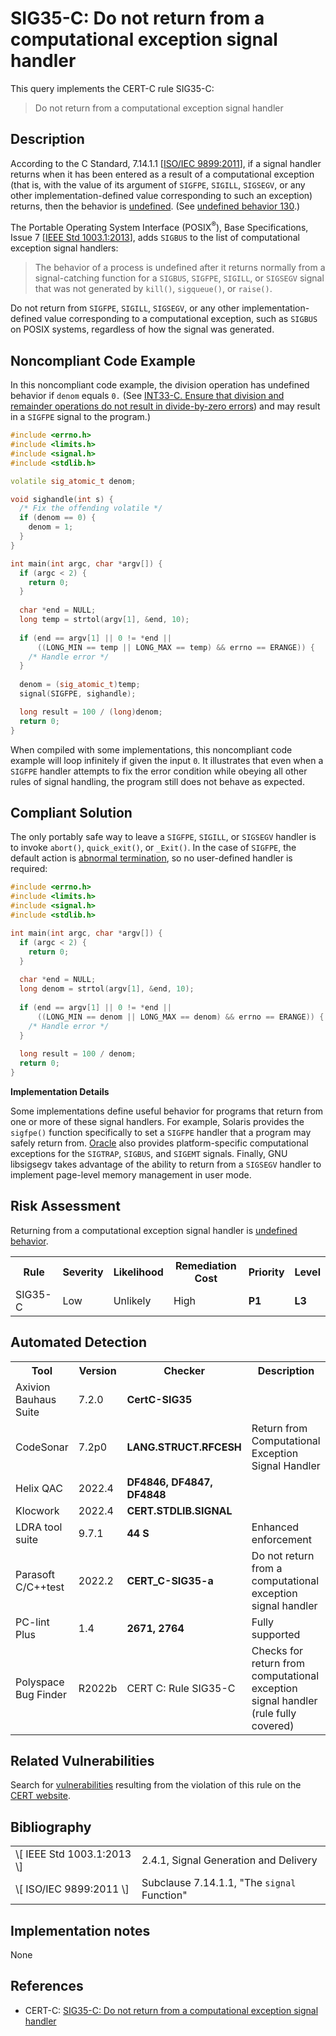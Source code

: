 # SIG35-C: Do not return from a computational exception signal handler

This query implements the CERT-C rule SIG35-C:

> Do not return from a computational exception signal handler


## Description

According to the C Standard, 7.14.1.1 \[[ISO/IEC 9899:2011](https://wiki.sei.cmu.edu/confluence/display/c/AA.+Bibliography#AA.Bibliography-ISO-IEC9899-2011)\], if a signal handler returns when it has been entered as a result of a computational exception (that is, with the value of its argument of `SIGFPE`, `SIGILL`, `SIGSEGV`, or any other implementation-defined value corresponding to such an exception) returns, then the behavior is [undefined](https://wiki.sei.cmu.edu/confluence/display/c/BB.+Definitions#BB.Definitions-undefinedbehavior). (See [undefined behavior 130](https://wiki.sei.cmu.edu/confluence/display/c/CC.+Undefined+Behavior#CC.UndefinedBehavior-130).)

The Portable Operating System Interface (POSIX<sup>®</sup>), Base Specifications, Issue 7 \[[IEEE Std 1003.1:2013](https://wiki.sei.cmu.edu/confluence/display/c/AA.+Bibliography#AA.Bibliography-IEEEStd1003.1-2013)\], adds `SIGBUS` to the list of computational exception signal handlers:

> The behavior of a process is undefined after it returns normally from a signal-catching function for a `SIGBUS`, `SIGFPE`, `SIGILL`, or `SIGSEGV` signal that was not generated by `kill()`, `sigqueue()`, or `raise()`.


Do not return from `SIGFPE`, `SIGILL`, `SIGSEGV`, or any other implementation-defined value corresponding to a computational exception, such as `SIGBUS` on POSIX systems, regardless of how the signal was generated.

## Noncompliant Code Example

In this noncompliant code example, the division operation has undefined behavior if `denom` equals `0.` (See [INT33-C. Ensure that division and remainder operations do not result in divide-by-zero errors](https://wiki.sei.cmu.edu/confluence/display/c/INT33-C.+Ensure+that+division+and+remainder+operations+do+not+result+in+divide-by-zero+errors)) and may result in a `SIGFPE` signal to the program.)

```cpp
#include <errno.h>
#include <limits.h>
#include <signal.h>
#include <stdlib.h>

volatile sig_atomic_t denom;

void sighandle(int s) {
  /* Fix the offending volatile */
  if (denom == 0) {
    denom = 1;
  }
}

int main(int argc, char *argv[]) {
  if (argc < 2) {
    return 0;
  }
 
  char *end = NULL;
  long temp = strtol(argv[1], &end, 10);
 
  if (end == argv[1] || 0 != *end ||
      ((LONG_MIN == temp || LONG_MAX == temp) && errno == ERANGE)) {
    /* Handle error */
  }
 
  denom = (sig_atomic_t)temp;
  signal(SIGFPE, sighandle);

  long result = 100 / (long)denom;
  return 0;
}

```
When compiled with some implementations, this noncompliant code example will loop infinitely if given the input `0`. It illustrates that even when a `SIGFPE` handler attempts to fix the error condition while obeying all other rules of signal handling, the program still does not behave as expected.

## Compliant Solution

The only portably safe way to leave a `SIGFPE`, `SIGILL`, or `SIGSEGV` handler is to invoke `abort()`, `quick_exit()`, or `_Exit()`. In the case of `SIGFPE`, the default action is [abnormal termination](https://wiki.sei.cmu.edu/confluence/display/c/BB.+Definitions#BB.Definitions-abnormaltermination), so no user-defined handler is required:

```cpp
#include <errno.h>
#include <limits.h>
#include <signal.h>
#include <stdlib.h>

int main(int argc, char *argv[]) {
  if (argc < 2) {
    return 0;
  }
 
  char *end = NULL;
  long denom = strtol(argv[1], &end, 10);
 
  if (end == argv[1] || 0 != *end ||
      ((LONG_MIN == denom || LONG_MAX == denom) && errno == ERANGE)) {
    /* Handle error */
  }
 
  long result = 100 / denom;
  return 0;
}
```
**Implementation Details**

Some implementations define useful behavior for programs that return from one or more of these signal handlers. For example, Solaris provides the `sigfpe()` function specifically to set a `SIGFPE` handler that a program may safely return from. [Oracle](http://docs.oracle.com/) also provides platform-specific computational exceptions for the `SIGTRAP`, `SIGBUS`, and `SIGEMT` signals. Finally, GNU libsigsegv takes advantage of the ability to return from a `SIGSEGV` handler to implement page-level memory management in user mode.

## Risk Assessment

Returning from a computational exception signal handler is [undefined behavior](https://wiki.sei.cmu.edu/confluence/display/c/BB.+Definitions#BB.Definitions-undefinedbehavior).

<table> <tbody> <tr> <th> Rule </th> <th> Severity </th> <th> Likelihood </th> <th> Remediation Cost </th> <th> Priority </th> <th> Level </th> </tr> <tr> <td> SIG35-C </td> <td> Low </td> <td> Unlikely </td> <td> High </td> <td> <strong>P1</strong> </td> <td> <strong>L3</strong> </td> </tr> </tbody> </table>


## Automated Detection

<table> <tbody> <tr> <th> Tool </th> <th> Version </th> <th> Checker </th> <th> Description </th> </tr> <tr> <td> <a> Axivion Bauhaus Suite </a> </td> <td> 7.2.0 </td> <td> <strong>CertC-SIG35</strong> </td> <td> </td> </tr> <tr> <td> <a> CodeSonar </a> </td> <td> 7.2p0 </td> <td> <strong>LANG.STRUCT.RFCESH</strong> </td> <td> Return from Computational Exception Signal Handler </td> </tr> <tr> <td> <a> Helix QAC </a> </td> <td> 2022.4 </td> <td> <strong>DF4846, DF4847, DF4848</strong> </td> <td> </td> </tr> <tr> <td> <a> Klocwork </a> </td> <td> 2022.4 </td> <td> <strong>CERT.STDLIB.SIGNAL</strong> </td> <td> </td> </tr> <tr> <td> <a> LDRA tool suite </a> </td> <td> 9.7.1 </td> <td> <strong>44 S</strong> </td> <td> Enhanced enforcement </td> </tr> <tr> <td> <a> Parasoft C/C++test </a> </td> <td> 2022.2 </td> <td> <strong>CERT_C-SIG35-a</strong> </td> <td> Do not return from a computational exception signal handler </td> </tr> <tr> <td> <a> PC-lint Plus </a> </td> <td> 1.4 </td> <td> <strong>2671, 2764</strong> </td> <td> Fully supported </td> </tr> <tr> <td> <a> Polyspace Bug Finder </a> </td> <td> R2022b </td> <td> <a> CERT C: Rule SIG35-C </a> </td> <td> Checks for return from computational exception signal handler (rule fully covered) </td> </tr> </tbody> </table>


## Related Vulnerabilities

Search for [vulnerabilities](https://wiki.sei.cmu.edu/confluence/display/c/BB.+Definitions#BB.Definitions-vulnerability) resulting from the violation of this rule on the [CERT website](https://www.kb.cert.org/vulnotes/bymetric?searchview&query=FIELD+KEYWORDS+contains+SIG35-C).

## Bibliography

<table> <tbody> <tr> <td> \[ <a> IEEE Std 1003.1:2013 </a> \] </td> <td> 2.4.1, Signal Generation and Delivery </td> </tr> <tr> <td> \[ <a> ISO/IEC 9899:2011 </a> \] </td> <td> Subclause 7.14.1.1, "The <code>signal</code> Function" </td> </tr> </tbody> </table>


## Implementation notes

None

## References

* CERT-C: [SIG35-C: Do not return from a computational exception signal handler](https://wiki.sei.cmu.edu/confluence/display/c)
